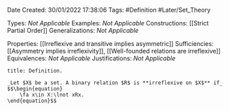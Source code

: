 <div class="topSpace"></div>

Date Created: 30/01/2022 17:38:06
Tags: #Definition #Later/Set_Theory

Types: _Not Applicable_
Examples: _Not Applicable_
Constructions: [[Strict Partial Order]]
Generalizations: _Not Applicable_

Properties: [[Irreflexive and transitive implies asymmetric]]
Sufficiencies: [[Asymmetry implies irreflexivity]], [[Well-founded relations are irreflexive]]
Equivalences: _Not Applicable_
Justifications: _Not Applicable_

``` ad-Definition
title: Definition.

_Let $X$ be a set. A binary relation $R$ is **irreflexive on $X$** if_
$$\begin{equation}
    \fa x\in X:\lnot xRx.
\end{equation}$$

```

